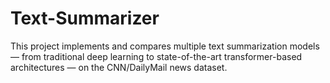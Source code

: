 # Text-Summarizer
This project implements and compares multiple text summarization models — from traditional deep learning to state-of-the-art transformer-based architectures — on the CNN/DailyMail news dataset.

